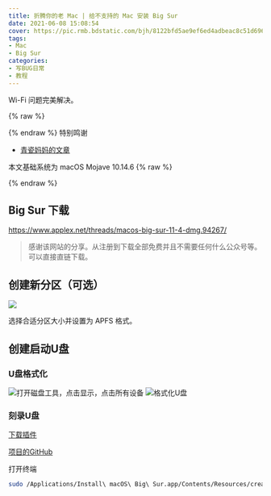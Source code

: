 ```yaml
---
title: 折腾你的老 Mac | 给不支持的 Mac 安装 Big Sur
date: 2021-06-08 15:08:54
cover: https://pic.rmb.bdstatic.com/bjh/8122bfd5ae9ef6ed4adbeac8c51d696f.jpeg
tags:
- Mac
- Big Sur
categories:
- 写BUG日常
- 教程
---
```

Wi-Fi 问题完美解决。
<!--more-->

{% raw %}<article class="message is-success"><div class="message-body">{% endraw %}
特别鸣谢
- [青瓷妈妈的文章](https://zhuanlan.zhihu.com/p/335640700)

本文基础系统为 macOS Mojave 10.14.6
{% raw %}</div></article>{% endraw %}

## Big Sur 下载

<https://www.applex.net/threads/macos-big-sur-11-4-dmg.94267/>

>感谢该网站的分享。从注册到下载全部免费并且不需要任何什么公众号等。可以直接直链下载。

## 创建新分区（可选）

![](https://pic.rmb.bdstatic.com/bjh/f88b2dc2331bc2ebb68742660164d8de.png)

选择合适分区大小并设置为 APFS 格式。

## 创建启动U盘

### U盘格式化

![打开磁盘工具，点击显示，点击所有设备](https://pic.rmb.bdstatic.com/bjh/728a6b7e3ee2452f8b7674bfeb1a7856.png)
![格式化U盘](https://pic.rmb.bdstatic.com/bjh/1d987ff85f140c73e506f25da7abd488.png)

### 刻录U盘

[下载插件](https://codeload.github.com/barrykn/big-sur-micropatcher/zip/main)

[项目的GitHub](https://github.com/barrykn/big-sur-micropatcher)

打开终端

``` bash BASH
sudo /Applications/Install\ macOS\ Big\ Sur.app/Contents/Resources/createinstallmedia --volume /Volumes/upan
```